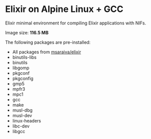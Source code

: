 Elixir on Alpine Linux + GCC
=====

Elixir minimal environment for compiling Elixir applications with NIFs. 

Image size: **116.5 MB**

The following packages are pre-installed:

- All packages from [msaraiva/elixir](https://registry.hub.docker.com/u/msaraiva/elixir/)
- binutils-libs
- binutils
- libgomp
- pkgconf
- pkgconfig
- gmp5
- mpfr3
- mpc1
- gcc
- make
- musl-dbg
- musl-dev
- linux-headers
- libc-dev
- libgcc


